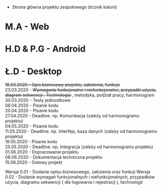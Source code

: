 - Strona główna projektu zespołowego (licznik kalorii) 

# M.A - Web
# H.D & P.G - Android
# Ł.D - Desktop

 <s>16.03.2020 - Opis biznesowy projektu, założenia, funkcje</s> <br>
 23.03.2020 - <s>Wymagania funkcjonalne i niefunkcjonalne, przypadki użycia, diagram sekwencji . Technologia </s> , metodyka, podział pracy, harmonogram <br>
 30.03.2020 - Testy jednostkowe <br>
 06.04.2020 - Pisanie kodu <br>
 20.04.2020 - Pisanie kodu <br>
 27.04.2020 - Deadline. np. Komunikacja (zależy od harmonogramu projektu) <br>
 04.05.2020 - Pisanie kodu <br>
 11.05.2020 - Deadline. np. Interfejs, baza danych (zależy od harmonogramu projektu) <br>
 18.05.2020 - Pisanie kodu <br>
 25.05.2020 - Deadline. np. Integracja (zależy od harmonogramu projektu) <br>
 01.06.2020 - Dopracowanie projektu <br>
 08.06.2020 - Dokumentacja techniczna projektu <br>
 15.06.2020 - Gotowy projekt <br>

Wersja 0.01 - Dodanie opisu biznesowego, założenia oraz funkcji
Wersja 0.02 - Dodanie wymagań funkcjonalnych i niefunkcjonalnych, przypadków użycia, diagramu sekwencji ( dla logowania i rejestracji ), technologii
